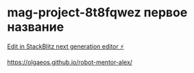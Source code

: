 # mag-project-8t8fqwez первое название
[Edit in StackBlitz next generation editor ⚡️](https://stackblitz.com/~/github.com/OlgaEos/mag-project-8t8fqwez)

https://olgaeos.github.io/robot-mentor-alex/
